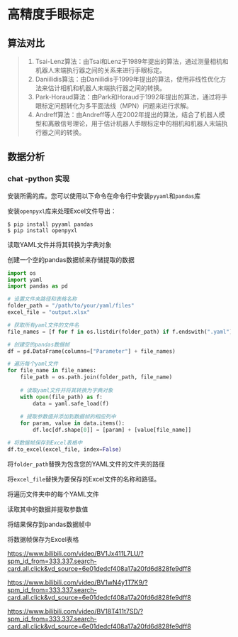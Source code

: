 # 高精度手眼标定

## 算法对比

>
>
>1. Tsai-Lenz算法：由Tsai和Lenz于1989年提出的算法，通过测量相机和机器人末端执行器之间的关系来进行手眼标定。
>2. Daniilidis算法：由Daniilidis于1999年提出的算法，使用非线性优化方法来估计相机和机器人末端执行器之间的转换。
>3. Park-Horaud算法：由Park和Horaud于1992年提出的算法，通过将手眼标定问题转化为多平面法线（MPN）问题来进行求解。
>4. Andreff算法：由Andreff等人在2002年提出的算法，结合了机器人模型和离散信号理论，用于估计机器人手眼标定中的相机和机器人末端执行器之间的转换。

## 数据分析

###  chat -python 实现

安装所需的库。您可以使用以下命令在命令行中安装`pyyaml`和`pandas`库

安装`openpyxl`库来处理Excel文件导出：

```shell
$ pip install pyyaml pandas
$ pip install openpyxl
```

读取YAML文件并将其转换为字典对象

创建一个空的pandas数据帧来存储提取的数据

```python
import os
import yaml
import pandas as pd

# 设置文件夹路径和表格名称
folder_path = "/path/to/your/yaml/files"
excel_file = "output.xlsx"

# 获取所有yaml文件的文件名
file_names = [f for f in os.listdir(folder_path) if f.endswith(".yaml")]

# 创建空的pandas数据帧
df = pd.DataFrame(columns=["Parameter"] + file_names)

# 遍历每个yaml文件
for file_name in file_names:
    file_path = os.path.join(folder_path, file_name)
    
    # 读取yaml文件并将其转换为字典对象
    with open(file_path) as f:
        data = yaml.safe_load(f)
    
    # 提取参数值并添加到数据帧的相应列中
    for param, value in data.items():
        df.loc[df.shape[0]] = [param] + [value[file_name]]

# 将数据帧保存到Excel表格中
df.to_excel(excel_file, index=False)
```



将`folder_path`替换为包含您的YAML文件的文件夹的路径

将`excel_file`替换为要保存的Excel文件的名称和路径。

将遍历文件夹中的每个YAML文件

读取其中的数据并提取参数值

将结果保存到pandas数据帧中

将数据帧保存为Excel表格





https://www.bilibili.com/video/BV1Jx411L7LU/?spm_id_from=333.337.search-card.all.click&vd_source=6e01dedcf408a17a20fd6d828fe9dff8

https://www.bilibili.com/video/BV1wN4y1T7K9/?spm_id_from=333.337.search-card.all.click&vd_source=6e01dedcf408a17a20fd6d828fe9dff8

https://www.bilibili.com/video/BV18T411t7SD/?spm_id_from=333.337.search-card.all.click&vd_source=6e01dedcf408a17a20fd6d828fe9dff8
